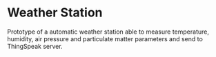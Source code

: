 # Weather Station
Prototype of a automatic weather station able to measure temperature, humidity, air pressure and particulate matter parameters and send to ThingSpeak server.
